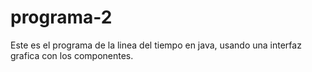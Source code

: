 # programa-2
Este es el programa de la linea del tiempo en java, usando una interfaz grafica con los componentes.
